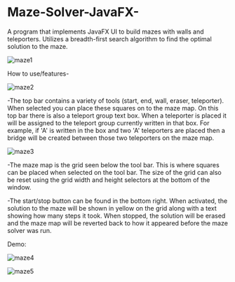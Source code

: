 # Maze-Solver-JavaFX-
A program that implements JavaFX UI to build mazes with walls and teleporters. Utilizes a breadth-first search algorithm to find the optimal solution to the maze.
 
![maze1](https://user-images.githubusercontent.com/99133333/185803628-321fcf21-d38a-4d74-8d20-1c1ca7c7b7de.png)
 
 
How to use/features-
 
![maze2](https://user-images.githubusercontent.com/99133333/185803853-a00b7eb7-87ef-4473-83a7-6166a9b14c2e.png)
 
-The top bar contains a variety of tools (start, end, wall, eraser, teleporter). When selected you can place these squares on to the maze map. On this top bar there is also a teleport group text box. When a teleporter is placed it will be assigned to the teleport group currently written in that box. For example, if 'A' is written in the box and two 'A' teleporters are placed then a bridge will be created between those two teleporters on the maze map.
  
  
![maze3](https://user-images.githubusercontent.com/99133333/185803875-8b96f6d8-4e6a-4b1c-9629-f1bab85bc230.png)
 
-The maze map is the grid seen below the tool bar. This is where squares can be placed when selected on the tool bar. The size of the grid can also be reset using the grid width and height selectors at the bottom of the window.
 
-The start/stop button can be found in the bottom right. When activated, the solution to the maze will be shown in yellow on the grid along with a text showing how many steps it took. When stopped, the solution will be erased and the maze map will be reverted back to how it appeared before the maze solver was run.
  
  
 Demo:
 
![maze4](https://user-images.githubusercontent.com/99133333/185804658-02610df3-be69-4be5-a7c4-eda7b8a90253.png)
 
![maze5](https://user-images.githubusercontent.com/99133333/185804673-f4077d0c-0c01-40d8-a066-92e377ca2fcc.png)
